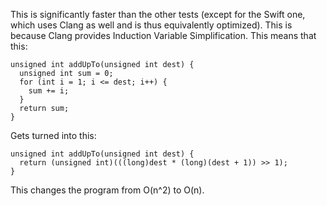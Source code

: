 This is significantly faster than the other tests (except for the Swift one, which uses Clang as well and is thus equivalently optimized). This is because Clang provides Induction Variable Simplification. This means that this:

    unsigned int addUpTo(unsigned int dest) {
      unsigned int sum = 0;
      for (int i = 1; i <= dest; i++) {
        sum += i;
      }
      return sum;
    }

Gets turned into this:

    unsigned int addUpTo(unsigned int dest) {
      return (unsigned int)(((long)dest * (long)(dest + 1)) >> 1);
    }

This changes the program from O(n^2) to O(n).